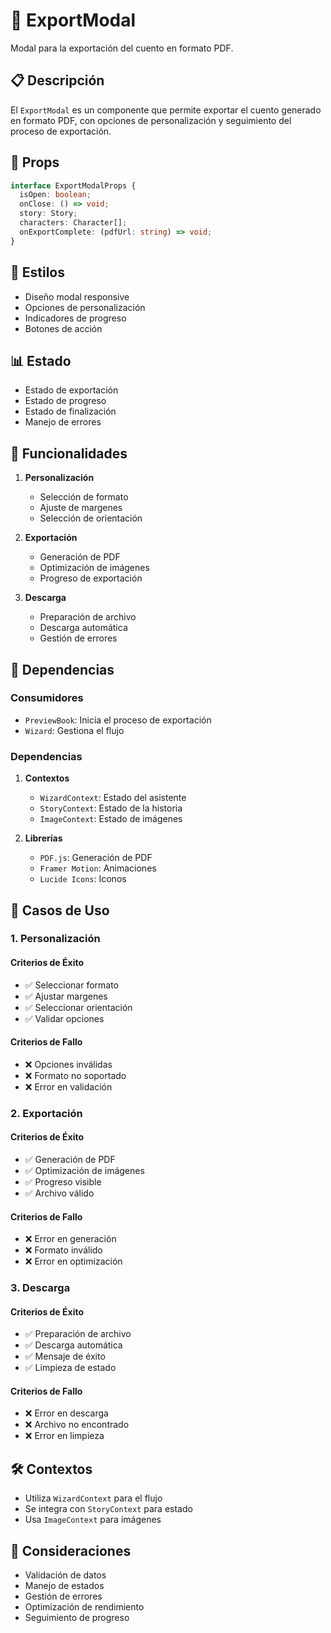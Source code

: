 # 📱 ExportModal

Modal para la exportación del cuento en formato PDF.

## 📋 Descripción

El `ExportModal` es un componente que permite exportar el cuento generado en formato PDF, con opciones de personalización y seguimiento del proceso de exportación.

## 🔧 Props

```typescript
interface ExportModalProps {
  isOpen: boolean;
  onClose: () => void;
  story: Story;
  characters: Character[];
  onExportComplete: (pdfUrl: string) => void;
}
```

## 🎨 Estilos

- Diseño modal responsive
- Opciones de personalización
- Indicadores de progreso
- Botones de acción

## 📊 Estado

- Estado de exportación
- Estado de progreso
- Estado de finalización
- Manejo de errores

## 🔄 Funcionalidades

1. **Personalización**
   - Selección de formato
   - Ajuste de margenes
   - Selección de orientación

2. **Exportación**
   - Generación de PDF
   - Optimización de imágenes
   - Progreso de exportación

3. **Descarga**
   - Preparación de archivo
   - Descarga automática
   - Gestión de errores

## 🔗 Dependencias

### Consumidores

- `PreviewBook`: Inicia el proceso de exportación
- `Wizard`: Gestiona el flujo

### Dependencias

1. **Contextos**
   - `WizardContext`: Estado del asistente
   - `StoryContext`: Estado de la historia
   - `ImageContext`: Estado de imágenes

2. **Librerías**
   - `PDF.js`: Generación de PDF
   - `Framer Motion`: Animaciones
   - `Lucide Icons`: Iconos

## 🎯 Casos de Uso

### 1. Personalización

#### Criterios de Éxito
- ✅ Seleccionar formato
- ✅ Ajustar margenes
- ✅ Seleccionar orientación
- ✅ Validar opciones

#### Criterios de Fallo
- ❌ Opciones inválidas
- ❌ Formato no soportado
- ❌ Error en validación

### 2. Exportación

#### Criterios de Éxito
- ✅ Generación de PDF
- ✅ Optimización de imágenes
- ✅ Progreso visible
- ✅ Archivo válido

#### Criterios de Fallo
- ❌ Error en generación
- ❌ Formato inválido
- ❌ Error en optimización

### 3. Descarga

#### Criterios de Éxito
- ✅ Preparación de archivo
- ✅ Descarga automática
- ✅ Mensaje de éxito
- ✅ Limpieza de estado

#### Criterios de Fallo
- ❌ Error en descarga
- ❌ Archivo no encontrado
- ❌ Error en limpieza

## 🛠️ Contextos

- Utiliza `WizardContext` para el flujo
- Se integra con `StoryContext` para estado
- Usa `ImageContext` para imágenes

## 🐛 Consideraciones

- Validación de datos
- Manejo de estados
- Gestión de errores
- Optimización de rendimiento
- Seguimiento de progreso

